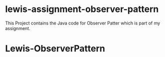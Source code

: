 # lewis-assignment-observer-pattern
This Project contains the Java code for Observer Patter which is part of my assignment. 
# Lewis-ObserverPattern
